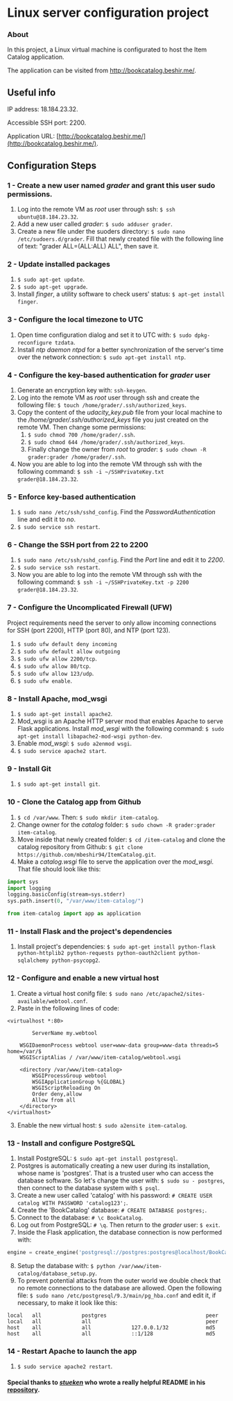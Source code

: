 # Linux server configuration project

### About

In this project, a Linux virtual machine is configurated to host the Item Catalog application.

The application can be visited from http://bookcatalog.beshir.me/.

## Useful info

IP address: 18.184.23.32.

Accessible SSH port: 2200.

Application URL: [http://bookcatalog.beshir.me/](http://bookcatalog.beshir.me/).

## Configuration Steps

### 1 - Create a new user named *grader* and grant this user sudo permissions.

1. Log into the remote VM as *root* user through ssh: `$ ssh ubuntu@18.184.23.32`.
2. Add a new user called *grader*: `$ sudo adduser grader`.
3. Create a new file under the suoders directory: `$ sudo nano /etc/sudoers.d/grader`. Fill that newly created file with the following line of text: "grader ALL=(ALL:ALL) ALL", then save it.

### 2 - Update installed packages

1. `$ sudo apt-get update`.
2. `$ sudo apt-get upgrade`.
3. Install *finger*, a utility software to check users' status: `$ apt-get install finger`.

### 3 - Configure the local timezone to UTC

1. Open time configuration dialog and set it to UTC with: `$ sudo dpkg-reconfigure tzdata`.
2. Install *ntp daemon ntpd* for a better synchronization of the server's time over the network connection: `$ sudo apt-get install ntp`.

### 4 - Configure the key-based authentication for *grader* user

1. Generate an encryption key with: `ssh-keygen`.
2. Log into the remote VM as *root* user through ssh and create the following file: `$ touch /home/grader/.ssh/authorized_keys`.
3. Copy the content of the *udacity_key.pub* file from your local machine to the */home/grader/.ssh/authorized_keys* file you just created on the remote VM. Then change some permissions:
	1. `$ sudo chmod 700 /home/grader/.ssh`.
	2. `$ sudo chmod 644 /home/grader/.ssh/authorized_keys`.
	3. Finally change the owner from *root* to *grader*: `$ sudo chown -R grader:grader /home/grader/.ssh`.
4. Now you are able to log into the remote VM through ssh with the following command: `$ ssh -i ~/SSHPrivateKey.txt grader@18.184.23.32`.

### 5 - Enforce key-based authentication
1. `$ sudo nano /etc/ssh/sshd_config`. Find the *PasswordAuthentication* line and edit it to *no*.
2. `$ sudo service ssh restart`.

### 6 - Change the SSH port from 22 to 2200
1. `$ sudo nano /etc/ssh/sshd_config`. Find the *Port* line and edit it to *2200*.
2. `$ sudo service ssh restart`.
3. Now you are able to log into the remote VM through ssh with the following command: `$ ssh -i ~/SSHPrivateKey.txt -p 2200 grader@18.184.23.32`.

### 7 - Configure the Uncomplicated Firewall (UFW)

Project requirements need the server to only allow incoming connections for SSH (port 2200), HTTP (port 80), and NTP (port 123).

1. `$ sudo ufw default deny incoming`
2. `$ sudo ufw default allow outgoing`
3. `$ sudo ufw allow 2200/tcp`.
4. `$ sudo ufw allow 80/tcp`.
5. `$ sudo ufw allow 123/udp`.
6. `$ sudo ufw enable`.

### 8 - Install Apache, mod_wsgi

1. `$ sudo apt-get install apache2`.
2. Mod_wsgi is an Apache HTTP server mod that enables Apache to serve Flask applications. Install *mod_wsgi* with the following command: `$ sudo apt-get install libapache2-mod-wsgi python-dev`.
3. Enable *mod_wsgi*: `$ sudo a2enmod wsgi`.
4. `$ sudo service apache2 start`.

### 9 - Install Git

1. `$ sudo apt-get install git`.

### 10 - Clone the Catalog app from Github

1. `$ cd /var/www`. Then: `$ sudo mkdir item-catalog`.
2. Change owner for the *catalog* folder: `$ sudo chown -R grader:grader item-catalog`.
3. Move inside that newly created folder: `$ cd /item-catalog` and clone the catalog repository from Github: `$ git clone https://github.com/mbeshir94/ItemCatalog.git`.
4. Make a *catalog.wsgi* file to serve the application over the *mod_wsgi*. That file should look like this:

```python
import sys
import logging
logging.basicConfig(stream=sys.stderr)
sys.path.insert(0, "/var/www/item-catalog/")

from item-catalog import app as application
```

### 11 - Install  Flask and the project's dependencies

1. Install project's dependencies: `$ sudo apt-get install python-flask python-httplib2 python-requests python-oauth2client python-sqlalchemy python-psycopg2`. 

### 12 - Configure and enable a new virtual host

1. Create a virtual host conifg file: `$ sudo nano /etc/apache2/sites-available/webtool.conf`.
2. Paste in the following lines of code:
```
<virtualhost *:80>

        ServerName my.webtool

    WSGIDaemonProcess webtool user=www-data group=www-data threads=5 home=/var/$
    WSGIScriptAlias / /var/www/item-catalog/webtool.wsgi

    <directory /var/www/item-catalog>
        WSGIProcessGroup webtool
        WSGIApplicationGroup %{GLOBAL}
        WSGIScriptReloading On
        Order deny,allow
        Allow from all
    </directory>
</virtualhost>

```

3. Enable the new virtual host: `$ sudo a2ensite item-catalog`.

### 13 - Install and configure PostgreSQL

1. Install PostgreSQL: `$ sudo apt-get install postgresql`.
2. Postgres is automatically creating a new user during its installation, whose name is 'postgres'. That is a trusted user who can access the database software. So let's change the user with: `$ sudo su - postgres`, then connect to the database system with `$ psql`.
3. Create a new user called 'catalog' with his password: `# CREATE USER catalog WITH PASSWORD 'catalog123';`.
4. Create the 'BookCatalog' database: `# CREATE DATABASE postgres;`.
5. Connect to the database: `# \c BookCatalog`.
6. Log out from PostgreSQL: `# \q`. Then return to the *grader* user: `$ exit`.
7. Inside the Flask application, the database connection is now performed with: 
```python
engine = create_engine('postgresql://postgres:postgres@localhost/BookCatalog')
```
8. Setup the database with: `$ python /var/www/item-catalog/database_setup.py`.
9. To prevent potential attacks from the outer world we double check that no remote connections to the database are allowed. Open the following file: `$ sudo nano /etc/postgresql/9.3/main/pg_hba.conf` and edit it, if necessary, to make it look like this: 
```
local   all             postgres                                peer
local   all             all                                     peer
host    all             all             127.0.0.1/32            md5
host    all             all             ::1/128                 md5
```

### 14 - Restart Apache to launch the app
1. `$ sudo service apache2 restart`.

#### Special thanks to [*stueken*](https://github.com/stueken) who wrote a really helpful README in his [repository](https://github.com/stueken/FSND-P5_Linux-Server-Configuration).
